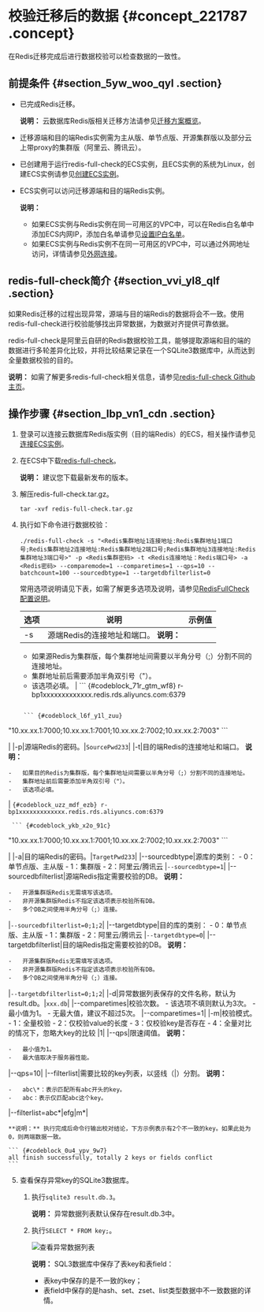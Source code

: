 # 校验迁移后的数据 {#concept_221787 .concept}

在Redis迁移完成后进行数据校验可以检查数据的一致性。

## 前提条件 {#section_5yw_woo_qyl .section}

-   已完成Redis迁移。

    **说明：** 云数据库Redis版相关迁移方法请参见[迁移方案概览](cn.zh-CN/用户指南/数据迁移/迁移方案概览.md#)。

-   迁移源端和目的端Redis实例需为主从版、单节点版、开源集群版以及部分云上带proxy的集群版（阿里云、腾讯云）。
-   已创建用于运行redis-full-check的ECS实例，且ECS实例的系统为Linux，创建ECS实例请参见[创建ECS实例](https://help.aliyun.com/document_detail/25424.html)。
-   ECS实例可以访问迁移源端和目的端Redis实例。

    **说明：** 

    -   如果ECS实例与Redis实例在同一可用区的VPC中，可以在Redis白名单中添加ECS内网IP，添加白名单请参见[设置IP白名单](cn.zh-CN/用户指南/实例管理/设置IP白名单.md#)。
    -   如果ECS实例与Redis实例不在同一可用区的VPC中，可以通过外网地址访问，详情请参见[外网连接](../../../../cn.zh-CN/快速入门/步骤3：连接实例/外网连接.md#)。

## redis-full-check简介 {#section_vvi_yl8_qlf .section}

如果Redis迁移的过程出现异常，源端与目的端Redis的数据将会不一致。使用redis-full-check进行校验能够找出异常数据，为数据对齐提供可靠依据。

redis-full-check是阿里云自研的Redis数据校验工具，能够提取源端和目的端的数据进行多轮差异化比较，并将比较结果记录在一个SQLite3数据库中，从而达到全量数据校验的目的。

**说明：** 如需了解更多redis-full-check相关信息，请参见[redis-full-check Github主页](https://github.com/alibaba/RedisFullCheck)。

## 操作步骤 {#section_lbp_vn1_cdn .section}

1.  登录可以连接云数据库Redis版实例（目的端Redis）的ECS，相关操作请参见[连接ECS实例](https://help.aliyun.com/document_detail/25425.html)。
2.  在ECS中下载[redis-full-check](https://github.com/alibaba/RedisFullCheck/releases)。

    **说明：** 建议您下载最新发布的版本。

3.  解压redis-full-check.tar.gz。

    ``` {#codeblock_twd_9j8_e1h}
    tar -xvf redis-full-check.tar.gz
    ```

4.  执行如下命令进行数据校验：

    ``` {#codeblock_yo2_mx2_03e}
    ./redis-full-check -s "<Redis集群地址1连接地址:Redis集群地址1端口号;Redis集群地址2连接地址:Redis集群地址2端口号;Redis集群地址3连接地址:Redis集群地址3端口号>" -p <Redis集群密码> -t <Redis连接地址：Redis端口号> -a <Redis密码> --comparemode=1 --comparetimes=1 --qps=10 --batchcount=100 --sourcedbtype=1 --targetdbfilterlist=0
    ```

    常用选项说明请见下表，如需了解更多选项及说明，请参见[RedisFullCheck 配置说明](https://github.com/alibaba/RedisFullCheck/wiki/%E7%AC%AC%E4%B8%80%E6%AC%A1%E4%BD%BF%E7%94%A8%EF%BC%8C%E5%A6%82%E4%BD%95%E8%BF%9B%E8%A1%8C%E9%85%8D%E7%BD%AE%EF%BC%9F)。

    |选项|说明|示例值|
    |--|--|---|
    |-s|源端Redis的连接地址和端口。 **说明：** 

    -   如果源Redis为集群版，每个集群地址间需要以半角分号（;）分割不同的连接地址。
    -   集群地址前后需要添加半角双引号（"）。
    -   该选项必填。
 |     ``` {#codeblock_71r_gtm_wf8}
r-bp1xxxxxxxxxxxxx.redis.rds.aliyuncs.com:6379
    ```

     ``` {#codeblock_l6f_y1l_zuu}
"10.xx.xx.1:7000;10.xx.xx.1:7001;10.xx.xx.2:7002;10.xx.xx.2:7003"
    ```

 |
    |-p|源端Redis的密码。|`SourcePwd233`|
    |-t|目的端Redis的连接地址和端口。 **说明：** 

    -   如果目的Redis为集群版，每个集群地址间需要以半角分号（;）分割不同的连接地址。
    -   集群地址前后需要添加半角双引号（"）。
    -   该选项必填。
 |     ``` {#codeblock_uzz_mdf_ezb}
r-bp1xxxxxxxxxxxxx.redis.rds.aliyuncs.com:6379
    ```

     ``` {#codeblock_ykb_x2o_91c}
"10.xx.xx.1:7000;10.xx.xx.1:7001;10.xx.xx.2:7002;10.xx.xx.2:7003"
    ```

 |
    |-a|目的端Redis的密码。|`TargetPwd233`|
    |--sourcedbtype|源库的类别：     -   0：单节点版、主从版
    -   1：集群版
    -   2：阿里云/腾讯云
 |`--sourcedbtype=1`|
    |--sourcedbfilterlist|源端Redis指定需要校验的DB。 **说明：** 

    -   开源集群版Redis无需填写该选项。
    -   非开源集群版Redis不指定该选项表示校验所有DB。
    -   多个DB之间使用半角分号（;）连接。
 |`--sourcedbfilterlist=0;1;2`|
    |--targetdbtype|目的库的类别：     -   0：单节点版、主从版
    -   1：集群版
    -   2：阿里云/腾讯云
 |`--targetdbtype=0`|
    |--targetdbfilterlist|目的端Redis指定需要校验的DB。 **说明：** 

    -   开源集群版Redis无需填写该选项。
    -   非开源集群版Redis不指定该选项表示校验所有DB。
    -   多个DB之间使用半角分号（;）连接。
 |`--targetdbfilterlist=0;1;2`|
    |-d|异常数据列表保存的文件名称，默认为result.db。|`xxx.db`|
    |--comparetimes|校验次数。     -   该选项不填则默认为3次。
    -   最小值为1。
    -   无最大值，建议不超过5次。
 |--comparetimes=1|
    |-m|校验模式。     -   1：全量校验
    -   2：仅校验value的长度
    -   3：仅校验key是否存在
    -   4：全量对比的情况下，忽略大key的比较
 |1|
    |--qps|限速阈值。 **说明：** 

    -   最小值为1。
    -   最大值取决于服务器性能。
 |--qps=10|
    |--filterlist|需要比较的key列表，以竖线（|）分割。 **说明：** 

    -   abc\*：表示匹配所有abc开头的key。
    -   abc：表示仅匹配abc这个key。
 |--filterlist=abc\*|efg|m\*|

    **说明：** 执行完成后命令行输出校对结论，下方示例表示有2个不一致的key。如果此处为0，则两端数据一致。

    ``` {#codeblock_0u4_ypv_9w7}
    all finish successfully, totally 2 keys or fields conflict
    ```

5.  查看保存异常key的SQLite3数据库。
    1.  执行`sqlite3 result.db.3`。

        **说明：** 异常数据列表默认保存在result.db.3中。

    2.  执行`SELECT * FROM key;`。

        ![](images/45982_zh-CN.png "查看异常数据列表")

        **说明：** SQL3数据库中保存了表key和表field：

        -   表key中保存的是不一致的key；
        -   表field中保存的是hash、set、zset、list类型数据中不一致数据的详情。

